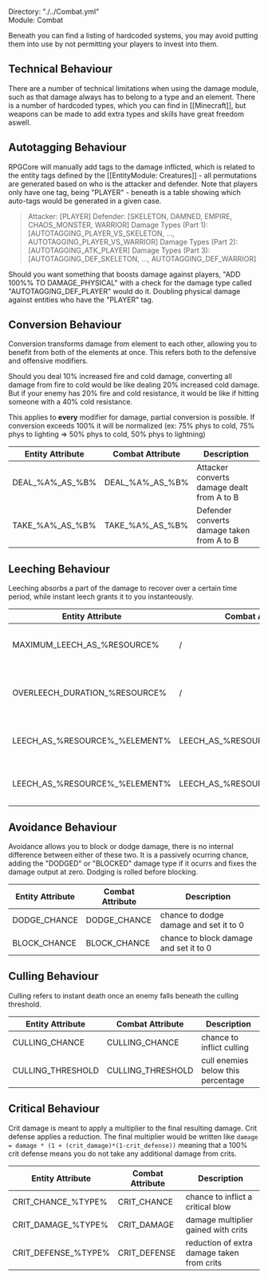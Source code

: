 Directory: "./../Combat.yml"  
Module: Combat

Beneath you can find a listing of hardcoded systems, you may avoid putting them into use by not permitting your players to invest into them.

## Technical Behaviour

There are a number of technical limitations when using the damage module, such as that damage always has to belong to a type and an element. There is a number of hardcoded types, which you can find in [[Minecraft]], but weapons can be made to add extra types and skills have great freedom aswell.

## Autotagging Behaviour

RPGCore will manually add tags to the damage inflicted, which is related to the entity tags defined by the [[EntityModule: Creatures]] - all permutations are generated based on who is the attacker and defender. Note that players only have one tag, being "PLAYER" - beneath is a table showing which auto-tags would be generated in a given case.

> Attacker: [PLAYER]
> Defender: [SKELETON, DAMNED, EMPIRE, CHAOS_MONSTER, WARRIOR]
> Damage Types (Part 1): [AUTOTAGGING_PLAYER_VS_SKELETON, ..., AUTOTAGGING_PLAYER_VS_WARRIOR]
> Damage Types (Part 2): [AUTOTAGGING_ATK_PLAYER]
> Damage Types (Part 3): [AUTOTAGGING_DEF_SKELETON, ..., AUTOTAGGING_DEF_WARRIOR]

Should you want something that boosts damage against players, "ADD 100%% TO DAMAGE_PHYSICAL" with a check for the damage type called "AUTOTAGGING_DEF_PLAYER" would do it. Doubling physical damage against entities who have the "PLAYER" tag.

## Conversion Behaviour

Conversion transforms damage from element to each other, allowing you to benefit from both of the elements at once. This refers both to the defensive and offensive modifiers. 

Should you deal 10% increased fire and cold damage, converting all damage from fire to cold would be like dealing 20% increased cold damage. But if your enemy has 20% fire and cold resistance, it would be like if hitting someone with a 40% cold resistance. 

This applies to **every** modifier for damage, partial conversion is possible. If conversion exceeds 100% it will be normalized (ex: 75% phys to cold, 75% phys to lighting => 50% phys to cold, 50% phys to lightning)

| Entity Attribute | Combat Attribute | Description |
|-|-|-|
| DEAL\_%A%\_AS\_%B% | DEAL\_%A%\_AS\_%B% | Attacker converts damage dealt from A to B |
| TAKE\_%A%\_AS\_%B% | TAKE\_%A%\_AS\_%B% | Defender converts damage taken from A to B |

## Leeching Behaviour

Leeching absorbs a part of the damage to recover over a certain time period, while instant leech grants it to you instanteously. 

| Entity Attribute | Combat Attribute | Description |
|-|-|-|
| MAXIMUM\_LEECH_AS\_%RESOURCE% | / | Maximum percentage per second recovered |
| OVERLEECH\_DURATION\_%RESOURCE% | / | Ticks to keep leeching while on full resource |
| LEECH\_AS\_%RESOURCE%\_%ELEMENT% | LEECH\_AS\_%RESOURCE%\_%ELEMENT% | Fraction of damage leeched over time |
| LEECH\_AS\_%RESOURCE%\_%ELEMENT% | LEECH\_AS\_%RESOURCE%\_%ELEMENT% | Fraction of damage leeched instantly |

## Avoidance Behaviour

Avoidance allows you to block or dodge damage, there is no internal difference between either of these two. It is a passively ocurring chance, adding the "DODGED" or "BLOCKED" damage type if it ocurrs and fixes the damage output at zero. Dodging is rolled before blocking.

| Entity Attribute | Combat Attribute | Description |
|-|-|-|
| DODGE\_CHANCE | DODGE\_CHANCE | chance to dodge damage and set it to 0 |
| BLOCK\_CHANCE | BLOCK\_CHANCE | chance to block damage and set it to 0 |

## Culling Behaviour

Culling refers to instant death once an enemy falls beneath the culling threshold.

| Entity Attribute | Combat Attribute | Description |
|-|-|-|
| CULLING\_CHANCE | CULLING\_CHANCE | chance to inflict culling |
| CULLING\_THRESHOLD | CULLING\_THRESHOLD | cull enemies below this percentage |

## Critical Behaviour

Crit damage is meant to apply a multiplier to the final resulting damage. Crit defense applies a reduction. The final multiplier would be written like `damage = damage * (1 + (crit_damage)*(1-crit_defense))` meaning that a 100% crit defense means you do not take any additional damage from crits.

| Entity Attribute | Combat Attribute | Description |
|-|-|-|
| CRIT\_CHANCE\_%TYPE% | CRIT\_CHANCE | chance to inflict a critical blow |
| CRIT\_DAMAGE\_%TYPE% | CRIT\_DAMAGE | damage multiplier gained with crits |
| CRIT\_DEFENSE\_%TYPE% | CRIT\_DEFENSE | reduction of extra damage taken from crits |